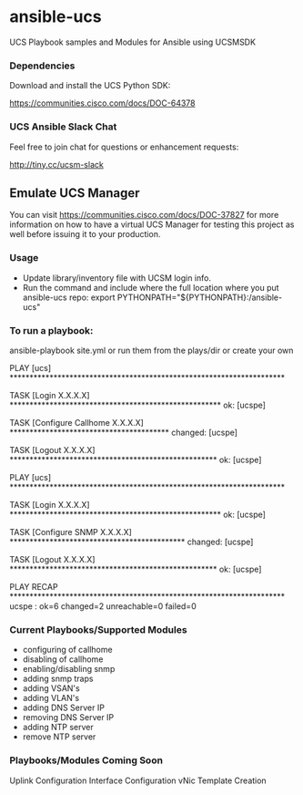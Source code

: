 # ansible-ucs
UCS Playbook samples and Modules for Ansible using UCSMSDK

### Dependencies

Download and install the UCS Python SDK:

https://communities.cisco.com/docs/DOC-64378

### UCS Ansible Slack Chat
Feel free to join chat for questions or enhancement requests:

http://tiny.cc/ucsm-slack

## Emulate UCS Manager
You can visit https://communities.cisco.com/docs/DOC-37827 for more information on how to have a virtual UCS Manager for testing this project as well before issuing it to your production.

### Usage
* Update library/inventory file with UCSM login info.  
* Run the command and include where the full location where you put ansible-ucs repo: export PYTHONPATH="${PYTHONPATH}:/ansible-ucs"

### To run a playbook:
ansible-playbook site.yml or run them from the plays/dir or create your own

PLAY [ucs] *********************************************************************

TASK [Login X.X.X.X] *****************************************************
ok: [ucspe]

TASK [Configure Callhome X.X.X.X] ****************************************
changed: [ucspe]

TASK [Logout X.X.X.X] ****************************************************
ok: [ucspe]

PLAY [ucs] *********************************************************************

TASK [Login X.X.X.X] *****************************************************
ok: [ucspe]

TASK [Configure SNMP X.X.X.X] ********************************************
changed: [ucspe]

TASK [Logout X.X.X.X] ****************************************************
ok: [ucspe]

PLAY RECAP *********************************************************************
ucspe                      : ok=6    changed=2    unreachable=0    failed=0

### Current Playbooks/Supported Modules
* configuring of callhome
* disabling of callhome
* enabling/disabling snmp
* adding snmp traps
* adding VSAN's
* adding VLAN's
* adding DNS Server IP
* removing DNS Server IP
* adding NTP server
* remove NTP server

### Playbooks/Modules Coming Soon
Uplink Configuration
Interface Configuration
vNic Template Creation
